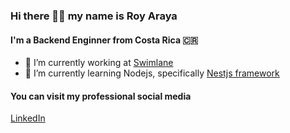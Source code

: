 ### Hi there 👋🏼 my name is Roy Araya
#### I'm a Backend Enginner from Costa Rica 🇨🇷

- 🔭 I’m currently working at [Swimlane](https://swimlane.com/)
- 🌱 I’m currently learning Nodejs, specifically [Nestjs framework](https://nestjs.com/)

#### You can visit my professional social media
[LinkedIn](https://www.linkedin.com/in/roy-araya-araya-274708133/)

<!--
**raraya95/raraya95** is a ✨ _special_ ✨ repository because its `README.md` (this file) appears on your GitHub profile.

Here are some ideas to get you started:

- 🔭 I’m currently working on ...
- 🌱 I’m currently learning Nodejs
- 👯 I’m looking to collaborate on ...
- 🤔 I’m looking for help with ...
- 💬 Ask me about ...
- 📫 How to reach me: ...
- 😄 Pronouns: ...
- ⚡ Fun fact: ...
-->
